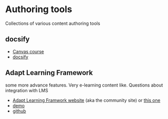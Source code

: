 # Authoring tools



Collections of various content authoring tools

## docsify

- [Canvas course](https://canvas.sfu.ca/courses/44038)
- [docsify](https://docsify.js.org/#/)

## Adapt Learning Framework

some more advance features. Very e-learning content like. Questions about integration with LMS

- [Adapt Learning Framwork website](https://www.adaptlearning.org/) (aka the community site) or [this one](http://www.allthingsjavascript.com/adapt.html)
- [demo](https://adaptlearning.github.io/v4demo/) 
- [github](https://github.com/adaptlearning/adapt_framework)


